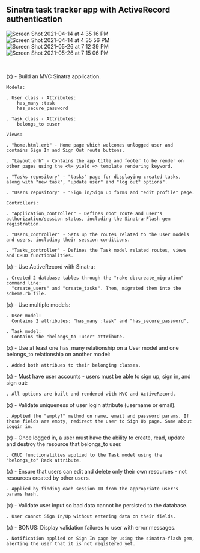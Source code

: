 <h2>Sinatra task tracker app with ActiveRecord authentication</h2>


![Screen Shot 2021-04-14 at 4 35 16 PM](https://user-images.githubusercontent.com/28878478/114776171-2b02be80-9d40-11eb-9edb-ce417547a703.png)
![Screen Shot 2021-04-14 at 4 35 56 PM](https://user-images.githubusercontent.com/28878478/114776248-440b6f80-9d40-11eb-82c9-b934b5e18cb4.png)
![Screen Shot 2021-05-26 at 7 12 39 PM](https://user-images.githubusercontent.com/28878478/119754625-ca05f480-be6e-11eb-9cb3-26cd82081f23.png)
![Screen Shot 2021-05-26 at 7 15 06 PM](https://user-images.githubusercontent.com/28878478/119754629-cc684e80-be6e-11eb-8e68-3852efd52875.png)

<br />
    
(x) - Build an MVC Sinatra application.

    Models: 

    . User class - Attributes: 
        has_many :task
        has_secure_password

    . Task class - Attributes:
        belongs_to :user

    Views: 
      
    . "home.html.erb" - Home page which welcomes unlogged user and contains Sign In and Sign Out route buttons.
      
    . "Layout.erb" - Contains the app title and footer to be render on other pages using the <%= yield => template rendering keyword.

    . "Tasks repository" - "tasks" page for displaying created tasks, along with "new task", "update user" and "log out" options".

    . "Users repository" - "Sign in/Sign up forms and "edit profile" page.

    Controllers:

    . "Application_controller" - Defines root route and user's authorization/session status, including the Sinatra-Flash gem registration.

    . "Users_controller" - Sets up the routes related to the User models and users, including their session conditions.
    
    . "Tasks_controller" - Defines the Task model related routes, views and CRUD functionalities.
    

(x) - Use ActiveRecord with Sinatra:

    . Created 2 database tables through the "rake db:create_migration" command line: 
      "create_users" and "create_tasks". Then, migrated them into the schema.rb file.
      

(x) - Use multiple models:

    . User model:
      Contains 2 attributes: "has_many :task" and "has_secure_password".

    . Task model:
      Contains the "belongs_to :user" attribute.
      

(x) - Use at least one has_many relationship on a User model and one belongs_to relationship on another model:

    . Added both attribues to their belonging classes.
    

(x) - Must have user accounts - users must be able to sign up, sign in, and sign out:

    . All options are built and rendered with MVC and ActiveRecord.
    

(x) - Validate uniqueness of user login attribute (username or email).

    . Applied the "empty?" method on name, email and password params. If those fields are empty, redirect the user to Sign Up page. Same about Loggin in.
    

(x) - Once logged in, a user must have the ability to create, read, update and destroy the resource that belongs_to user.

    . CRUD functionalities applied to the Task model using the "belongs_to" Rack attribute.
    

(x) - Ensure that users can edit and delete only their own resources - not resources created by other users.

    . Applied by finding each session ID from the appropriate user's params hash.
    

(x) - Validate user input so bad data cannot be persisted to the database.

    . User cannot Sign In/Up without entering data on their fields.
    

(x) - BONUS: Display validation failures to user with error messages. 

    . Notification applied on Sign In page by using the sinatra-flash gem, alerting the user that it is not registered yet.
    
    
    
    
     






    

    
      
       
    













